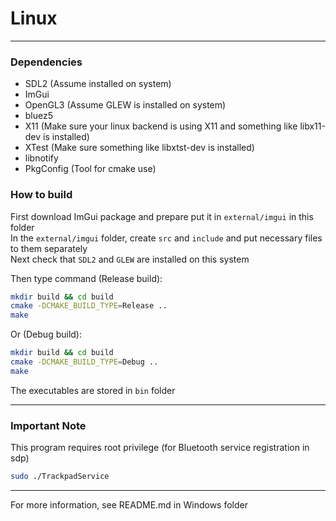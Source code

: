 # Linux  

------

### Dependencies  
* SDL2 (Assume installed on system)  
* ImGui  
* OpenGL3 (Assume GLEW is installed on system)  
* bluez5  
* X11 (Make sure your linux backend is using X11 and something like libx11-dev is installed)  
* XTest (Make sure something like libxtst-dev is installed)  
* libnotify  
* PkgConfig (Tool for cmake use)  

### How to build  
First download ImGui package and prepare put it in ```external/imgui``` in this folder  
In the ```external/imgui``` folder, create ```src``` and ```include``` and put necessary files to them separately  
Next check that ```SDL2``` and ```GLEW``` are installed on this system  

Then type command (Release build):  
```bash
mkdir build && cd build  
cmake -DCMAKE_BUILD_TYPE=Release ..
make
```

Or (Debug build):  
```bash
mkdir build && cd build  
cmake -DCMAKE_BUILD_TYPE=Debug ..
make
```

The executables are stored in ```bin``` folder  

------

### Important Note  
This program requires root privilege (for Bluetooth service registration in sdp)  

```bash
sudo ./TrackpadService
```

------

For more information, see README.md in Windows folder  